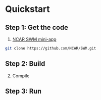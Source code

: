 # Quickstart

## Step 1: Get the code

1.  [NCAR SWM mini-app](https://github.com/NCAR/SWM)

```bash
git clone https://github.com/NCAR/SWM.git
```

## Step 2: Build
2. Compile

## Step 3: Run